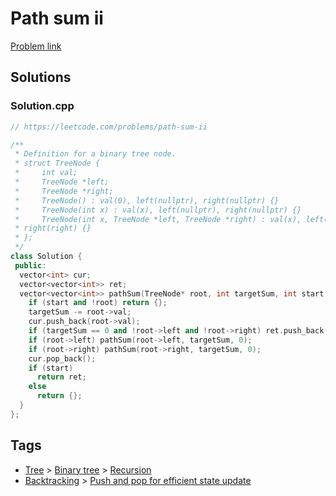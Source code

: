 # Path sum ii

[Problem link](https://leetcode.com/problems/path-sum-ii)

## Solutions


### Solution.cpp
```cpp
// https://leetcode.com/problems/path-sum-ii

/**
 * Definition for a binary tree node.
 * struct TreeNode {
 *     int val;
 *     TreeNode *left;
 *     TreeNode *right;
 *     TreeNode() : val(0), left(nullptr), right(nullptr) {}
 *     TreeNode(int x) : val(x), left(nullptr), right(nullptr) {}
 *     TreeNode(int x, TreeNode *left, TreeNode *right) : val(x), left(left),
 * right(right) {}
 * };
 */
class Solution {
 public:
  vector<int> cur;
  vector<vector<int>> ret;
  vector<vector<int>> pathSum(TreeNode* root, int targetSum, int start = 1) {
    if (start and !root) return {};
    targetSum -= root->val;
    cur.push_back(root->val);
    if (targetSum == 0 and !root->left and !root->right) ret.push_back(cur);
    if (root->left) pathSum(root->left, targetSum, 0);
    if (root->right) pathSum(root->right, targetSum, 0);
    cur.pop_back();
    if (start)
      return ret;
    else
      return {};
  }
};
```
## Tags

* [Tree](/README.md#Tree) > [Binary tree](/README.md#Tree-Binary_tree) > [Recursion](/README.md#Tree-Binary_tree-Recursion)
* [Backtracking](/README.md#Backtracking) > [Push and pop for efficient state update](/README.md#Backtracking-Push_and_pop_for_efficient_state_update)
